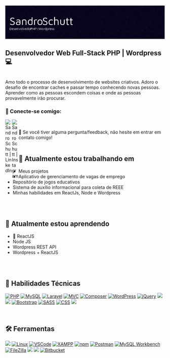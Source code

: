 <p align="center">
  <img src="./github-header-image.png" alt="my banner">
</p>
<h2>
  Desenvolvedor Web Full-Stack PHP | Wordpress 💻
</h2> 
</br>
Amo todo o processo de desenvolvimento de websites criativos. Adoro o desafio de encontrar caches e passar tempo conhecendo novas pessoas. Aprender como as pessoas escondem coisas e onde as pessoas provavelmente irão procurar.
</br>

### 🤝 Conecte-se comigo:
<a href="https://www.linkedin.com/in/sandro-schutt/"><img align="left" src="https://raw.githubusercontent.com/yushi1007/yushi1007/main/images/linkedin.svg" alt="Sandro Schutt | LinkedIn" width="21px"/></a>
<a href="https://instagram.com/schuttsandro"><img align="left" src="https://raw.githubusercontent.com/yushi1007/yushi1007/main/images/instagram.svg" alt="Sandro Schutt | Instagram" width="21px"/></a>
</br>

💬 Se você tiver alguma pergunta/feedback, não hesite em entrar em contato comigo!
</br>
</br>

## 🔭 Atualmente estou trabalhando em
- Meus projetos
- Aplicativo de gerenciamento de vagas de emprego
- Repositório de jogos educativos
- Sistema de auxílio informacional para coleta de REEE
- Minhas habilidades em ReactJs, Node e Wordpress
</br>
</br>

## 🌱 Atualmente estou aprendendo
- 📱 ReactJS
- Node JS
- Wordpress REST API
- Wordpress + ReactJS
</br>
</br>

## 💼 Habilidades Técnicas
[![PHP](https://img.shields.io/badge/-PHP-777BB4?style=flat&logo=php&logoColor=white)](#)
[![MySQL](https://img.shields.io/badge/-MySQL-4479A1?style=flat&logo=mysql&logoColor=white)](#)
[![Laravel](https://img.shields.io/badge/-Laravel-FF2D20?style=flat&logo=laravel&logoColor=white)](#)
[![MVC](https://img.shields.io/badge/-MVC-FF00BF?style=flat)](#)
[![Composer](https://img.shields.io/badge/-Composer-885630?style=flat&logo=composer&logoColor=white)](#)
[![WordPress](https://img.shields.io/badge/-WordPress-21759B?style=flat&logo=wordpress&logoColor=white)](#)
[![jQuery](https://img.shields.io/badge/-jQuery-0769AD?style=flat&logo=jquery&logoColor=white)](#)
![](https://img.shields.io/badge/Code-React-informational?style=flat&logo=react&color=61DAFB) </br>
![](https://img.shields.io/badge/Code-JavaScript-informational?style=flat&logo=JavaScript&color=F7DF1E)
[![Bootstrap](https://img.shields.io/badge/-Bootstrap-7952B3?style=flat&logo=bootstrap&logoColor=white)](#)
[![SASS](https://img.shields.io/badge/-SASS-CC6699?style=flat&logo=sass&logoColor=white)](#)
[![CSS](https://img.shields.io/badge/-CSS-1572B6?style=flat&logo=css3&logoColor=white)](#)
![](https://img.shields.io/badge/Code-HTML5-informational?style=flat&logo=HTML5&color=E34F26)

</br>

## 🛠️ Ferramentas
![](https://img.shields.io/badge/Tools-Figma-informational?style=flat&logo=Figma&color=F24E1E)
[![Linux](https://img.shields.io/badge/-Linux-FCC624?style=flat&logo=linux&logoColor=white)](#)
[![VSCode](https://img.shields.io/badge/-VSCode-007ACC?style=flat&logo=visual-studio-code&logoColor=white)](#)
[![XAMPP](https://img.shields.io/badge/-XAMPP-F37623?style=flat&logo=xampp&logoColor=white)](#)
[![npm](https://img.shields.io/badge/-npm-CB3837?style=flat&logo=npm&logoColor=white)](#)
[![Postman](https://img.shields.io/badge/-Postman-FF6C37?style=flat&logo=postman&logoColor=white)](#)
[![MySQL Workbench](https://img.shields.io/badge/-MySQL%20Workbench-4479A1?style=flat&logo=mysql&logoColor=white)](#)
</br>
[![FileZilla](https://img.shields.io/badge/-FileZilla-BF0000?style=flat&logo=filezilla&logoColor=white)](#)
![](https://img.shields.io/badge/Tools-Git-informational?style=flat&logo=Git&color=F05032)
![](https://img.shields.io/badge/Tools-GitHub-informational?style=flat&logo=GitHub&color=181717)
[![Bitbucket](https://img.shields.io/badge/Bitbucket-Repository-blue?logo=bitbucket)](https://bitbucket.org/)

